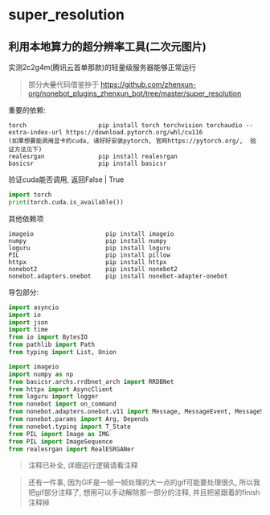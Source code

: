 # super_resolution
## 利用本地算力的超分辨率工具(二次元图片)
实测2c2g4m(腾讯云首单那款)的轻量级服务器能够正常运行

> 部分~~大量~~代码借鉴~~抄~~于 https://github.com/zhenxun-org/nonebot_plugins_zhenxun_bot/tree/master/super_resolution


重要的依赖:

    torch                    pip install torch torchvision torchaudio --extra-index-url https://download.pytorch.org/whl/cu116    
    (如果想要能调用显卡的cuda, 请好好安装pytorch, 官网https://pytorch.org/,  验证方法见下) 
    realesrgan               pip install realesrgan
    basicsr                  pip install basicsr
    
验证cuda能否调用, 返回False | True
```python
import torch
print(torch.cuda.is_available()) 
```
 
其他依赖项

    imageio                    pip install imageio
    numpy                      pip install numpy    
    loguru                     pip install loguru      
    PIL                        pip install pillow    
    httpx                      pip install httpx    
    nonebot2                   pip install nonebot2    
    nonebot.adapters.onebot    pip install nonebot-adapter-onebot


    
    
    
导包部分:
```python
import asyncio
import io
import json
import time
from io import BytesIO
from pathlib import Path
from typing import List, Union

import imageio
import numpy as np
from basicsr.archs.rrdbnet_arch import RRDBNet
from httpx import AsyncClient
from loguru import logger
from nonebot import on_command
from nonebot.adapters.onebot.v11 import Message, MessageEvent, MessageSegment
from nonebot.params import Arg, Depends
from nonebot.typing import T_State
from PIL import Image as IMG
from PIL import ImageSequence
from realesrgan import RealESRGANer
```
    




> 注释已补全, 详细运行逻辑请看注释

> 还有一件事, 因为GIF是一帧一帧处理的大一点的gif可能要处理很久, 所以我把gif部分注释了, 想用可以手动解除那一部分的注释, 并且把紧跟着的finish注释掉
